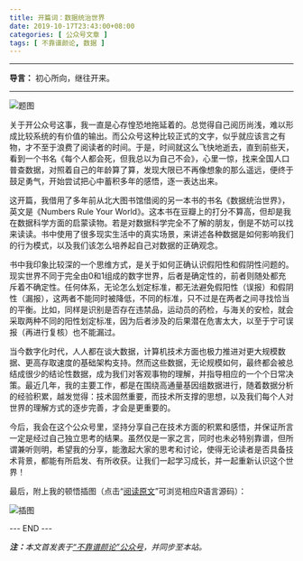 ```yaml
---
title: 开篇词：数据统治世界
date: 2019-10-17T23:43:00+08:00
categories: [ 公众号文章 ]
tags: [ 不靠谱颜论, 数据 ]
---
```


---

**导言：** 初心所向，继往开来。

---

![题图](/images/2019/1017/heatmap.png)

关于开公众号这事，我一直是心存惶恐地拖延着的。总觉得自己阅历尚浅，难以形成比较系统的有价值的输出。而公众号这种比较正式的文字，似乎就应该言之有物，才不至于浪费了阅读者的时间。于是，时间就这么飞快地逝去，直到前些天，看到一个书名《每个人都会死，但我总以为自己不会》，心里一惊，找来全国人口普查数据，对照着自己的年龄算了算，发现大限已不再像想象的那么遥远，便终于鼓足勇气，开始尝试把心中蓄积多年的感悟，逐一表达出来。

这开篇，我借用了多年前从北大图书馆借阅的另一本书的书名《数据统治世界》，英文是《Numbers Rule Your World》。这本书在豆瓣上的打分不算高，但却是我在数据科学方面的启蒙读物。若是对数据科学完全不了解的朋友，倒是不妨可以找来读读。书中使用了很多现实生活中的真实场景，来讲述各种数据是如何影响我们的行为模式，以及我们该怎么培养起自己对数据的正确观念。

书中我印象比较深的一个思维方式，是关于如何正确认识假阳性和假阴性问题的。现实世界不同于完全由0和1组成的数字世界，后者是确定性的，前者则随处都充斥着不确定性。任何体系，无论怎么划定标准，都无法避免假阳性（误报）和假阴性（漏报），这两者不能同时被降低，不同的标准，只不过是在两者之间寻找恰当的平衡。比如，同样是识别是否存在违禁品，运动员的药检，与海关的安检，就会采取两种不同的阳性划定标准，因为后者涉及的后果潜在危害太大，以至于宁可误报（再进行复核）也不能漏过。

当今数字化时代，人人都在谈大数据，计算机技术方面也极力推进对更大规模数据、更高存取速度的基础架构支持。然而这些数据，无论规模如何，最终都会被总结成很少的结论性数据，成为我们对客观事物的理解，并指导相应的一个个日常决策。最近几年，我的主要工作，都是在围绕高通量基因组数据进行，随着数据分析的经验积累，越发觉得：技术固然重要，而技术所支撑的思想，以及我们每个人对世界的理解方式的逐步完善，才会是更重要的。

今后，我会在这个公众号里，坚持分享自己在技术方面的积累和感悟，并保证所言一定是经过自己独立思考的结果。虽然仅是一家之言，同时也未必特别靠谱，但所谓兼听则明，希望我的分享，能激起大家的思考和讨论，使得无论读者是否具备技术背景，都能有所启发、有所收获。让我们一起学习成长，并一起重新认识这个世界！

最后，附上我的顿悟插图（点击“[阅读原文](https://github.com/yanlinlin82/190926a_How-Long-Will-I-Live)”可浏览相应R语言源码）：

![插图](/images/2019/1017/plot.png)

<div class="p-5 text-center">--- END ---</div>

<i><b>注：</b>本文首发表于[“不靠谱颜论”公众号](https://mp.weixin.qq.com/s/Oq-JjT4LCE-ilT0ZACqXJg)，并同步至本站。</i>
